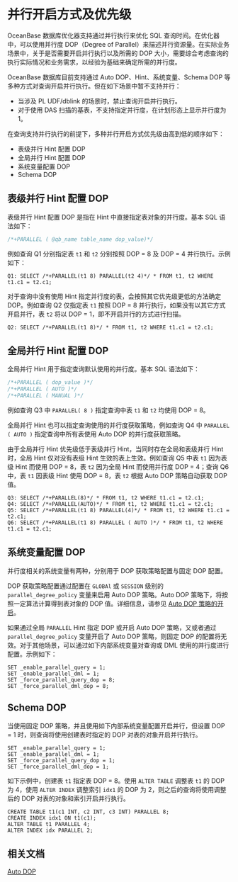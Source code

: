 # 并行开启方式及优先级

OceanBase 数据库优化器支持通过并行执行来优化 SQL 查询时间。在优化器中，可以使用并行度 DOP（Degree of Parallel）来描述并行资源量。在实际业务场景中，关于是否需要开启并行执行以及所需的 DOP 大小，需要综合考虑查询的执行实际情况和业务需求，以经验为基础来确定所需的并行度。

OceanBase 数据库目前支持通过 Auto DOP、Hint、系统变量、Schema DOP 等多种方式对查询开启并行执行。但在如下场景中暂不支持并行：

* 当涉及 PL UDF/dblink 的场景时，禁止查询开启并行执行。
* 对于使用 DAS 扫描的基表，不支持指定并行度，在计划形态上显示并行度为 1。

在查询支持并行执行的前提下，多种并行开启方式优先级由高到低的顺序如下：

* 表级并行 Hint 配置 DOP 
* 全局并行 Hint 配置 DOP 
* 系统变量配置 DOP 
* Schema DOP

## 表级并行 Hint 配置 DOP 

表级并行 Hint 配置 DOP 是指在 Hint 中直接指定表对象的并行度。基本 SQL 语法如下：

```sql
/*+PARALLEL ( @qb_name table_name dop_value)*/
```

例如查询 Q1 分别指定表 `t1` 和 `t2` 分别按照 DOP = 8 及 DOP = 4 并行执行。示例如下：

```shell
Q1: SELECT /*+PARALLEL(t1 8) PARALLEL(t2 4)*/ * FROM t1, t2 WHERE t1.c1 = t2.c1;
```

对于查询中没有使用 Hint 指定并行度的表，会按照其它优先级更低的方法确定 DOP。例如查询 Q2 仅指定表 `t1` 按照 DOP = 8 并行执行，如果没有以其它方式开启并行，表 `t2` 将以 DOP = 1，即不开启并行的方式进行扫描。

```shell
Q2: SELECT /*+PARALLEL(t1 8)*/ * FROM t1, t2 WHERE t1.c1 = t2.c1;
```

## 全局并行 Hint 配置 DOP 

全局并行 Hint 用于指定查询默认使用的并行度。基本 SQL 语法如下：

```sql
/*+PARALLEL ( dop_value )*/
/*+PARALLEL ( AUTO )*/
/*+PARALLEL ( MANUAL )*/
```

例如查询 Q3 中 `PARALLEL( 8 )` 指定查询中表 `t1` 和 `t2` 均使用 DOP = 8。

全局并行 Hint 也可以指定查询使用的并行度获取策略，例如查询 Q4 中 `PARALLEL ( AUTO )` 指定查询中所有表使用 Auto DOP 的并行度获取策略。

由于全局并行 Hint 优先级低于表级并行 Hint，当同时存在全局和表级并行 Hint 时，全局 Hint 仅对没有表级 Hint 生效的表上生效。例如查询 Q5 中表 `t1` 因为表级 Hint 而使用 DOP = 8，表 `t2` 因为全局 Hint 而使用并行度 DOP = 4；查询 Q6 中，表 `t1` 因表级 Hint 使用 DOP = 8，表 `t2` 根据 Auto DOP 策略自动获取 DOP 值。

```shell
Q3: SELECT /*+PARALLEL(8)*/ * FROM t1, t2 WHERE t1.c1 = t2.c1;
Q4: SELECT /*+PARALLEL(AUTO)*/ * FROM t1, t2 WHERE t1.c1 = t2.c1;
Q5: SELECT /*+PARALLEL(t1 8) PARALLEL(4)*/ * FROM t1, t2 WHERE t1.c1 = t2.c1;
Q6: SELECT /*+PARALLEL(t1 8) PARALLEL ( AUTO )*/ * FROM t1, t2 WHERE t1.c1 = t2.c1;
```

## 系统变量配置 DOP

并行度相关的系统变量有两种，分别用于 DOP 获取策略配置与固定 DOP 配置。

DOP 获取策略配置通过配置在 `GLOBAl` 或 `SESSION` 级别的 `parallel_degree_policy` 变量来启用 Auto DOP 策略。Auto DOP 策略下，将按照一定算法计算得到表对象的 DOP 值。详细信息，请参见 [Auto DOP 策略的开启](6.auto-dop.md)。

如果通过全局 `PARALLEL` Hint 指定 DOP 或开启 Auto DOP 策略，又或者通过 `parallel_degree_policy` 变量开启了 Auto DOP 策略，则固定 DOP 的配置将无效。对于其他场景，可以通过如下内部系统变量对查询或 DML 使用的并行度进行配置。示例如下：

```shell
SET _enable_parallel_query = 1;
SET _enable_parallel_dml = 1;
SET _force_parallel_query_dop = 8;
SET _force_parallel_dml_dop = 8;
```

## Schema DOP

当使用固定 DOP 策略，并且使用如下内部系统变量配置开启并行，但设置 DOP = 1 时，则查询将使用创建表时指定的 DOP 对表的对象开启并行执行。

```shell
SET _enable_parallel_query = 1;
SET _enable_parallel_dml = 1;
SET _force_parallel_query_dop = 1;
SET _force_parallel_dml_dop = 1;
```

如下示例中，创建表 `t1` 指定表 DOP = 8。使用 `ALTER TABLE` 调整表 `t1` 的 DOP 为 4，使用 `ALTER INDEX` 调整索引 `idx1` 的 DOP 为 2，则之后的查询将使用调整后的 DOP 对表的对象和索引开启并行执行。

```shell
CREATE TABLE t1(c1 INT, c2 INT, c3 INT) PARALLEL 8;
CREATE INDEX idx1 ON t1(c1);
ALTER TABLE t1 PARALLEL 4;
ALTER INDEX idx PARALLEL 2;
```

## 相关文档

[Auto DOP](6.auto-dop.md)